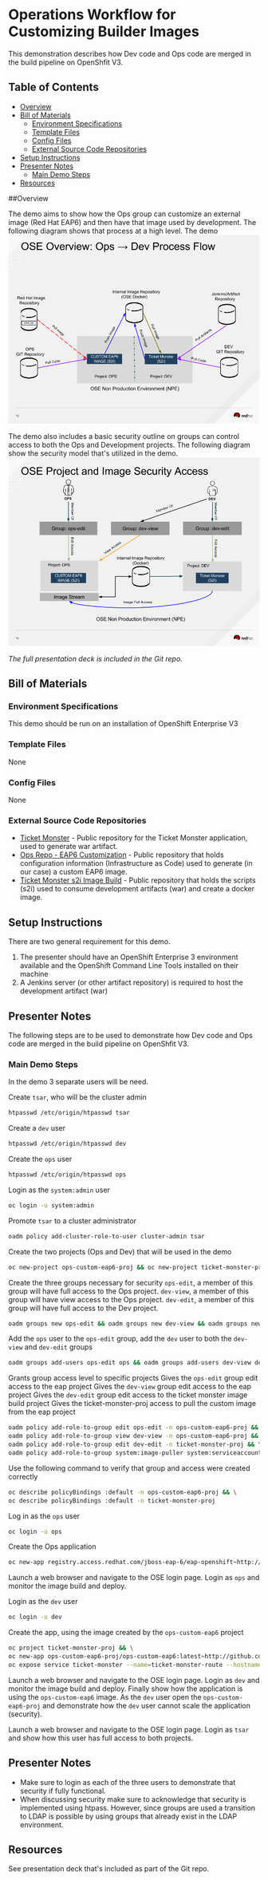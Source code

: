 # Operations Workflow for Customizing Builder Images #


This demonstration describes how Dev code and Ops code are merged in the build pipeline on OpenShfit V3.


## Table of Contents

* [Overview](#overview)
* [Bill of Materials](#bill-of-materials)
	* [Environment Specifications](#environment-specifications)
	* [Template Files](#template-files)
	* [Config Files](#config-files)
	* [External Source Code Repositories](#external-source-code-repositories)
* [Setup Instructions](#setup-instructions)
* [Presenter Notes](#presenter-notes)
	* [Main Demo Steps](#main-demo-steps)
* [Resources](#resources)



##Overview

The demo aims to show how the Ops group can customize an external image (Red Hat EAP6) and then have that image used by development.  The following diagram shows that process at a high level.  The demo 
![Demo Overview](images/demo-overview.png "Demo Overview")

The demo also includes a basic security outline on groups can control access to both the Ops and Development projects.  The following diagram show the security model that's utilized in the demo.  
![Security Overview](images/security-overview.png "Security Overview")

*The full presentation deck is included in the Git repo.* 


## Bill of Materials

### Environment Specifications

This demo should be run on an installation of OpenShift Enterprise V3

### Template Files

None

### Config Files

None

### External Source Code Repositories

* [Ticket Monster](https://github.com/jboss-developer/ticket-monster) -  Public repository for the Ticket Monster application, used to generate war artifact.  
* [Ops Repo - EAP6 Customization](https://github.com/themoosman/ops-custom-eap6) -  Public repository that holds configuration information (Infrastructure as Code) used to generate (in our case) a custom EAP6 image.
* [Ticket Monster s2i Image Build](https://github.com/themoosman/ticket-monster-ose-s2i-build) - Public repository that holds the scripts (s2i) used to consume development artifacts (war) and create a docker image.


## Setup Instructions

There are two general requirement for this demo.
1. The presenter should have an OpenShift Enterprise 3 environment available and the OpenShift Command Line Tools installed on their machine
2. A Jenkins server (or other artifact repository) is required to host the development artifact (war)

## Presenter Notes

The following steps are to be used to demonstrate how Dev code and Ops code are merged in the build pipeline on OpenShfit V3.


### Main Demo Steps

In the demo 3 separate users will be need.  

Create `tsar`, who will be the cluster admin
```bash
htpasswd /etc/origin/htpasswd tsar
```

Create a `dev` user
```bash
htpasswd /etc/origin/htpasswd dev
```

Create the `ops` user
```bash
htpasswd /etc/origin/htpasswd ops
```

Login as the `system:admin` user
```bash
oc login -u system:admin
```

Promote `tsar` to a cluster administrator
```bash
oadm policy add-cluster-role-to-user cluster-admin tsar
```

Create the two projects (Ops and Dev) that will be used in the demo
```bash
oc new-project ops-custom-eap6-proj && oc new-project ticket-monster-proj
```

Create the three groups necessary for security
`ops-edit`, a member of this group will have full access to the Ops project.
`dev-view`, a member of this group will have view access to the Ops project.
`dev-edit`, a member of this group will have full access to the Dev project.
```bash
oadm groups new ops-edit && oadm groups new dev-view && oadm groups new dev-edit
```

Add the `ops` user to the `ops-edit` group, add the `dev` user to both the `dev-view` and `dev-edit` groups
```bash
oadm groups add-users ops-edit ops && oadm groups add-users dev-view dev && oadm groups add-users dev-edit dev
```

Grants group access level to specific projects
Gives the `ops-edit` group edit access to the eap project
Gives the `dev-view` group edit access to the eap project
Gives the `dev-edit` group edit access to the ticket monster image build project
Gives the ticket-monster-proj access to pull the custom image from the eap project
```bash
oadm policy add-role-to-group edit ops-edit -n ops-custom-eap6-proj && \
oadm policy add-role-to-group view dev-view -n ops-custom-eap6-proj && \
oadm policy add-role-to-group edit dev-edit -n ticket-monster-proj && \
oadm policy add-role-to-group system:image-puller system:serviceaccounts:ticket-monster-proj -n ops-custom-eap6-proj
```

Use the following command to verify that group and access were created correctly
```bash
oc describe policyBindings :default -n ops-custom-eap6-proj && \
oc describe policyBindings :default -n ticket-monster-proj
```

Log in as the `ops` user
```bash
oc login -u ops
```

Create the Ops application
```bash
oc new-app registry.access.redhat.com/jboss-eap-6/eap-openshift~http://github.com/themoosman/ops-custom-eap6.git --name=ops-custom-eap6
```

Launch a web browser and navigate to the OSE login page.  Login as `ops` and monitor the image build and deploy.  


Login as the `dev` user 
```bash
oc login -u dev
```

Create the app, using the image created by the `ops-custom-eap6` project
```bash
oc project ticket-monster-proj && \
oc new-app ops-custom-eap6-proj/ops-custom-eap6:latest~http://github.com/themoosman/ticket-monster-build.git --name=ticket-monster && \
oc expose service ticket-monster --name=ticket-monster-route --hostname=ticket-monster.[Enter Hostname]
```


Launch a web browser and navigate to the OSE login page.  Login as `dev` and monitor the image build and deploy.  Finally show how the application is using the `ops-custom-eap6` image.
As the `dev` user open the `ops-custom-eap6-proj` and demonstrate how the `dev` user cannot scale the application (security).

Launch a web browser and navigate to the OSE login page.  Login as `tsar` and show how this user has full access to both projects.


## Presenter Notes

* Make sure to login as each of the three users to demonstrate that security if fully functional.
* When discussing security make sure to acknowledge that security is implemented using htpass.  However, since groups are used a transition to LDAP is possible by using groups that already exist in the LDAP environment.  


## Resources
See presentation deck that's included as part of the Git repo.